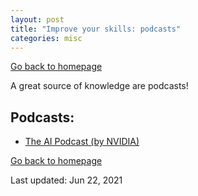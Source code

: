 ```yaml
---
layout: post
title: "Improve your skills: podcasts"
categories: misc
---
```


[Go back to homepage](https://guillaumesimo.github.io/)

A great source of knowledge are podcasts!

## Podcasts:

* <a href="https://open.spotify.com/show/4TB4pnynaiZ6YHoKmyVN0L?si=UJSrE54HTuS5zqzt2poggw&dl_branch=1" target="_blank">The AI Podcast (by NVIDIA)</a>

[Go back to homepage](https://guillaumesimo.github.io/)

Last updated: Jun 22, 2021
